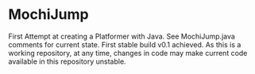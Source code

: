 # MochiJump
First Attempt at creating a Platformer with Java. See MochiJump.java comments for current state. 
First stable build v0.1 achieved.
As this is a working repository, at any time, changes in code may make current code available in this repository unstable. 
